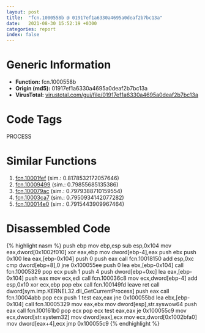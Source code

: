 ```yaml
---
layout: post
title:  "fcn.1000558b @ 01917ef1a6330a4695a0deaf2b7bc13a"
date:   2021-08-30 15:52:19 +0300
categories: report
index: false
---
```


# Generic Information
- **Function:** fcn.1000558b
- **Origin (md5):** 01917ef1a6330a4695a0deaf2b7bc13a
- **VirusTotal:** [virustotal.com/gui/file/01917ef1a6330a4695a0deaf2b7bc13a][virustotal_ref]

# Code Tags
<span class="tag" id="PROCESS">PROCESS</span>


# Similar Functions

1. [fcn.10001fef][similar_1_ref] (sim.: 0.8178532172057646)
2. [fcn.10009499][similar_2_ref] (sim.: 0.79855685135386)
3. [fcn.100079ac][similar_3_ref] (sim.: 0.7979388710159554)
4. [fcn.10003ca7][similar_4_ref] (sim.: 0.7950934142077282)
5. [fcn.100014e0][similar_5_ref] (sim.: 0.7915443909967464)


# Disassembled Code

{% highlight nasm %}
push ebp
mov ebp,esp
sub esp,0x104
mov eax,dword[0x1002f010]
xor eax,ebp
mov dword[ebp-4],eax
push ebx
push 0x100
lea eax,[ebp-0x104]
push 0
push eax
call fcn.10018150
add esp,0xc
cmp dword[ebp+8],0
jne 0x100055ee
push 0
lea ebx,[ebp-0x104]
call fcn.10005329
pop ecx
push 1
push 4
push dword[ebp+0xc]
lea eax,[ebp-0x104]
push eax
mov ecx,edi
call fcn.100036c8
mov ecx,dword[ebp-4]
add esp,0x10
xor ecx,ebp
pop ebx
call fcn.100149fd
leave 
ret 
call dword[sym.imp.KERNEL32.dll_GetCurrentProcess]
push eax
call fcn.10004abb
pop ecx
push 1
test eax,eax
jne 0x100055bd
lea ebx,[ebp-0x104]
call fcn.10005329
mov eax,ebx
mov dword[esp],str.syswow64
push eax
call fcn.100161b0
pop ecx
pop ecx
test eax,eax
je 0x100055c9
mov ecx,dword[str.system32]
mov dword[eax],ecx
mov ecx,dword[0x1002bfa0]
mov dword[eax+4],ecx
jmp 0x100055c9
{% endhighlight %}


[similar_1_ref]: /report/fcn.10001fef@481b545f5c18f2fce1caac67ddc419e8
[similar_2_ref]: /report/fcn.10009499@01917ef1a6330a4695a0deaf2b7bc13a
[similar_3_ref]: /report/fcn.100079ac@e5d49e0823e602f2ee948ac39d32c1eb
[similar_4_ref]: /report/fcn.10003ca7@090dc3a8da6aa33c667b678303e4bdd6
[similar_5_ref]: /report/fcn.100014e0@b9edf77857f539db509c59673523150a
[virustotal_ref]: https://www.virustotal.com/gui/file/01917ef1a6330a4695a0deaf2b7bc13a